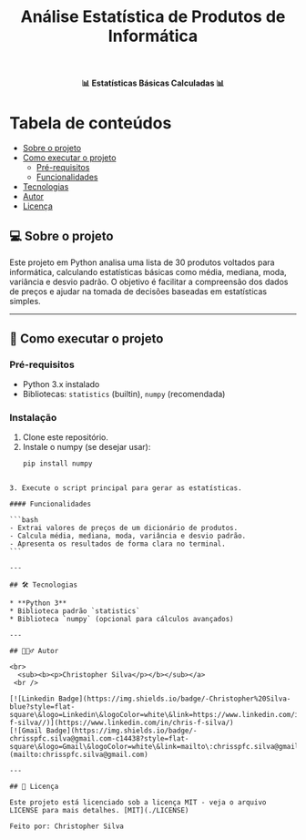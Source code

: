 <h1 align="center">Análise Estatística de Produtos de Informática</h1>			
<br>
<h4 align="center"> 📊 Estatísticas Básicas Calculadas 📊 </h4>

Tabela de conteúdos
=================
<!--ts-->
   * [Sobre o projeto](#-sobre-o-projeto)
   * [Como executar o projeto](#-como-executar-o-projeto)
     * [Pré-requisitos](#pré-requisitos)
     * [Funcionalidades](#funcionalidades)
   * [Tecnologias](#-tecnologias)
   * [Autor](#-autor)
   * [Licença](#-licença)
<!--te-->

## 💻 Sobre o projeto

Este projeto em Python analisa uma lista de 30 produtos voltados para informática, calculando estatísticas básicas como média, mediana, moda, variância e desvio padrão. O objetivo é facilitar a compreensão dos dados de preços e ajudar na tomada de decisões baseadas em estatísticas simples.

---

## 🚀 Como executar o projeto

### Pré-requisitos

- Python 3.x instalado
- Bibliotecas: `statistics` (builtin), `numpy` (recomendada)

### Instalação

1. Clone este repositório.
2. Instale o numpy (se desejar usar):  
   ```bash
   pip install numpy
````

3. Execute o script principal para gerar as estatísticas.

#### Funcionalidades

```bash
- Extrai valores de preços de um dicionário de produtos.
- Calcula média, mediana, moda, variância e desvio padrão.
- Apresenta os resultados de forma clara no terminal.
```

---

## 🛠 Tecnologias

* **Python 3**
* Biblioteca padrão `statistics`
* Biblioteca `numpy` (opcional para cálculos avançados)

---

## 🦸🏻‍♂️ Autor

<br>
  <sub><b><p>Christopher Silva</p></b></sub></a>
 <br />

[![Linkedin Badge](https://img.shields.io/badge/-Christopher%20Silva-blue?style=flat-square\&logo=Linkedin\&logoColor=white\&link=https://www.linkedin.com/in/chris-f-silva//)](https://www.linkedin.com/in/chris-f-silva/)
[![Gmail Badge](https://img.shields.io/badge/-chrisspfc.silva@gmail.com-c14438?style=flat-square\&logo=Gmail\&logoColor=white\&link=mailto\:chrisspfc.silva@gmail.com)](mailto:chrisspfc.silva@gmail.com)

---

## 📝 Licença

Este projeto está licenciado sob a licença MIT - veja o arquivo LICENSE para mais detalhes. [MIT](./LICENSE)

Feito por: Christopher Silva
